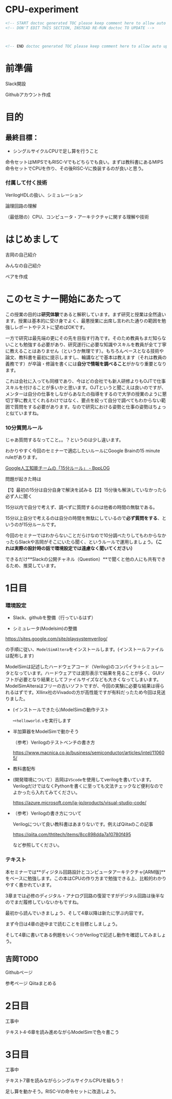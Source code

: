 # CPU-experiment

```html
<!-- START doctoc generated TOC please keep comment here to allow auto update -->
<!-- DON'T EDIT THIS SECTION, INSTEAD RE-RUN doctoc TO UPDATE -->



<!-- END doctoc generated TOC please keep comment here to allow auto update -->
```



# 前準備

Slack開設

Githubアカウント作成

# 目的

## 最終目標：

- シングルサイクルCPUで足し算を行うこと

命令セットはMIPSでもRISC-Vでもどちらでも良い。まずは教科書にあるMIPS命令セットでCPUを作り、その後RISC-Vに換装するのが良いと思う。

### 付属して付く技術

VerilogHDLの扱い、シミュレーション

論理回路の理解

（最低限の）CPU、コンピュータ・アーキテクチャに関する理解や技術

# はじめまして

吉岡の自己紹介

みんなの自己紹介

ペアを作成

# このセミナー開始にあたって

この授業の目的は**研究体験**であると解釈しています。まず研究と授業は全然違います。授業は基本的に受け身でよく、最悪授業に出席し言われた通りの範囲を勉強しレポートやテストに望めばOKです。

一方で研究は最先端の更にその先を目指す行為です。そのため教員もまだ知らないことも勉強する必要があり、研究遂行に必要な知識やスキルを教員が全て丁寧に教えることはありません（というか無理です）。もちろんベースとなる技術や論文、教科書を最初に提示しますし、輪講などで基本は教えます（それは教員の義務です）が卒論・修論を書くには**自分で情報を調べること**がかなり重要となります。

これは会社に入っても同様であり、今はどの会社でも新人研修よりもOJTで仕事スキルを付けることが多いかと思います。OJTというと聞こえは良いのですが、メンターは自分の仕事をしながらあなたの指導をするので大学の授業のように懇切丁寧に教えてくれるわけではなく、要点を絞って自分で調べてもわからない範囲で質問をする必要があります。なので研究における姿勢と仕事の姿勢はちょっと似ていますね。

### 10分質問ルール

じゃあ質問するなってこと。。？というのは少し違います。

わかりやすく今回のセミナーで適応したいルールにGoogle Brainの15 minute ruleがあります。

[Google人工知能チームの「15分ルール」 - BppLOG](https://tkybpp.hatenablog.com/entry/2016/08/16/173055)

問題が起きた時は

【1】最初の15分は自分自身で解決を試みる【2】15分後も解決していなかったら必ず人に聞く

15分以内で自分で考えず、調べずに質問するのは他者の時間の無駄である。

15分以上自分で考えるのは自分の時間を無駄にしているので**必ず質問をする**、というのが15分ルールです。

今回のセミナーではわからないことだらけなので10分調べたりしてもわからなかったらSlackや吉岡がそこにいたら聞く、というルールで運用しましょう。**（これは実際の設計時の話で環境設定では遠慮なく聞いてください）**

できるだけ**Slackの公開チャネル（Question）**で聞くと他の人にも共有できるため、推奨しています。

# 1日目

### 環境設定

* Slack、githubを整備（行っているはず）

* シミュレータ(Modelsim)の整備

https://sites.google.com/site/playsystemverilog/

の手順に従い、`ModelSimAltera`をインストールします。(インストールファイルは配布します)

ModelSimは記述したハードウェアコード（Verilog)のコンパイラ＋シミュレータとなっています。ハードウェアでは波形表示で結果を見ることが多く、GUIソフトが必要となり結果としてファイルサイズなども大きくなってしまいます。ModelSimAlteraはフリーの古いソフトですが、今回の実験に必要な結果は得られるはずです。XIlinx社のVivadoの方が高性能ですが有料だったため今回は見送りました。

* (インストールできたら)ModelSimの動作テスト

  ⇨`helloworld.v`を実行します

* 半加算器をModelSimで動かそう

  （参考）Verilogのテストベンチの書き方

  https://www.macnica.co.jp/business/semiconductor/articles/intel/110605/

* 教科書配布

* (開発環境について）吉岡は`VScode`を使用してverilogを書いています。
  VerilogだけではなくPythonを書くに至っても文法チェックなど便利なのでよかったら入れてみてください。

  https://azure.microsoft.com/ja-jp/products/visual-studio-code/

* （参考）Verilogの書き方について

  Verilogについて良い教科書はあまりないです。例えばQiitaのこの記事

  https://qiita.com/thtitech/items/8cc898dda7a10780f495

  など参照してください。

### テキスト

本セミナーでは**ディジタル回路設計とコンピュータアーキテクチャ[ARM版]**をベースに勉強します。この本はCPUの作り方まで勉強できる上、比較的わかりやすく書かれています。

3章までは必修のディジタル・アナログ回路の復習ですがデジタル回路は後半なのでまだ履修していないかもですね。

最初から読んでいきましょう、そして4章以降は新たに学ぶ内容です。

まず今日は4章の途中まで読むことを目標としましょう。

そして4章に書いてある例題をいくつかVerilogで記述し動作を確認してみましょう。



## 吉岡TODO

Githubページ

参考ページ Qiitaまとめる

# 2日目

工事中

テキスト4-6章を読み進めながらModelSimで色々書こう

# 3日目

工事中

テキスト7章を読みながらシングルサイクルCPUを組もう！

足し算を動かそう。RISC-Vの命令セットに改造しよう。
